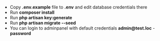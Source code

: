 - Copy __.env.example__ file to __.env__ and edit database credentials there
- Run __composer install__
- Run __php artisan key:generate__
- Run __php artisan migrate --seed__  
- You can login to adminpanel with default credentials __admin@test.loc__ - __password__
